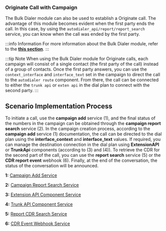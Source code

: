 ### Originate Call with Campaign

The Bulk Dialer module can also be used to establish a Originate call. The advantage of this module becomes evident when the first party ends the call. In this case, by using the `autodialer_api/report/report_search` service, you can know when the call was ended by the first party.

:::info Information
For more information about the Bulk Dialer module, refer to the **[this section](/autodialer)**.
:::

:::tip Note
When using the Bulk Dialer module for Originate calls, each campaign will consist of a single contact (the first party of the call) instead of a group of contacts. Once the first party answers, you can use the `context_interface` and `interface_text` set in the campaign to direct the call to the `autodialer route` component. From there, the call can be connected to either the `trunk api` or `exten api` in the dial plan to connect with the second party.
:::

## Scenario Implementation Process

To initiate a call, use the **campaign add** service (1), and the final status of the numbers in the campaign can be obtained through the **campaign report search** service (2). In the campaign creation process, according to the **campaign add** service (1) documentation, the call can be directed to the dial plan using the **interface_context** and **interface_text** values. If required, you can manage the destination connection in the dial plan using **ExtensionAPI** or **TrunkApi** components (according to (3) and (4)). To retrieve the CDR for the second part of the call, you can use the **report search** service (5) or the **CDR report event** webhook (6). Finally, at the end of the conversation, the status of the conversation will be announced.

**1:** [Campaign Add Service](/i18n/en/docusaurus-plugin-content-docs/current/developers/5-Autodialer_API/4-campaign/1-campaign_add.md)

**2:** [Campaign Report Search Service](/i18n/en/docusaurus-plugin-content-docs/current/developers/5-Autodialer_API/7-report/1-report_search.md)

**3:** [Extension API Component Service](/i18n/en/docusaurus-plugin-content-docs/current/developers/3-SimotelWebhooks/3-DialplanApiComponents/3-exten_api.md)

**4:** [Trunk API Component Service](/i18n/en/docusaurus-plugin-content-docs/current/developers/3-SimotelWebhooks/3-DialplanApiComponents/4-trunk_api.md)

**5:** [Report CDR Search Service](/i18n/en/docusaurus-plugin-content-docs/current/developers/2-SimotelAPI/v4/13-report/4-report_cdr_search.md)

**6:** [CDR Event Webhook Service](/i18n/en/docusaurus-plugin-content-docs/current/developers/3-SimotelWebhooks/2-Events/14-cdr.md)